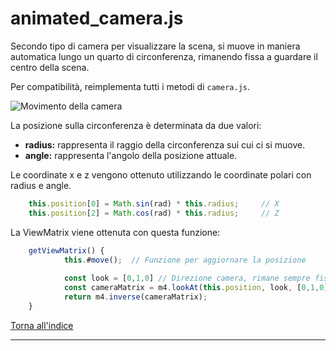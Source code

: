 # animated_camera.js
Secondo tipo di camera per visualizzare la scena, si muove in maniera automatica lungo un quarto di circonferenza, rimanendo fissa a guardare il centro della scena.

Per compatibilità, reimplementa tutti i metodi di ```camera.js```.

![Movimento della camera](animated_camera.gif "Movimento in una scena")

La posizione sulla circonferenza è determinata da due valori:

* **radius:** rappresenta il raggio della circonferenza sui cui ci si muove.
* **angle:** rappresenta l'angolo della posizione attuale.

Le coordinate x e z vengono ottenuto utilizzando le coordinate polari con radius e angle.

```js
    this.position[0] = Math.sin(rad) * this.radius;     // X
    this.position[2] = Math.cos(rad) * this.radius;     // Z
```

La ViewMatrix viene ottenuta con questa funzione:
```js
    getViewMatrix() {
            this.#move();  // Funzione per aggiornare la posizione
    
            const look = [0,1,0] // Direzione camera, rimane sempre fissa
            const cameraMatrix = m4.lookAt(this.position, look, [0,1,0]);
            return m4.inverse(cameraMatrix);
    }
```

[Torna all'indice](#indice)

---